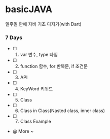# basicJAVA
일주일 만에 자바 기초 다지기(with Dart)

### 7 Days
 - [ ] 1. var 변수, type 타입
 - [ ] 2. function 함수, for 반복문, if 조건문
 - [ ] 3. API
 - [ ] 4. KeyWord 키워드
 - [ ] 5. Class
 - [ ] 6. Class in Class(Nasted class, inner class)
 - [ ] 7. Class Example

+ @ More ~ 
